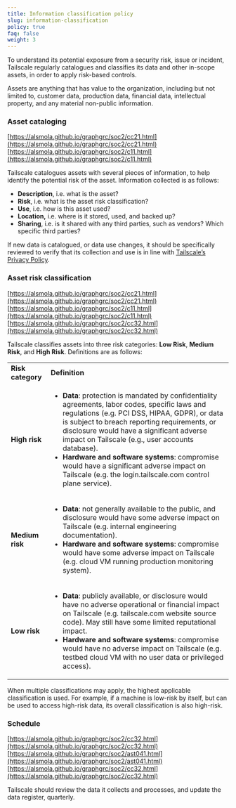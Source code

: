 ```yaml
---
title: Information classification policy
slug: information-classification
policy: true
faq: false
weight: 3
---
```


To understand its potential exposure from a security risk, issue or incident, Tailscale regularly catalogues and classifies its data and other in-scope assets, in order to apply risk-based controls.

Assets are anything that has value to the organization, including but not limited to, customer data, production data, financial data, intellectual property, and any material non-public information.

### Asset cataloging
[https://alsmola.github.io/graphgrc/soc2/cc21.html](https://alsmola.github.io/graphgrc/soc2/cc21.html)
[https://alsmola.github.io/graphgrc/soc2/c11.html](https://alsmola.github.io/graphgrc/soc2/c11.html)

Tailscale catalogues assets with several pieces of information, to help identify the potential risk of the asset. Information collected is as follows:

* **Description**, i.e. what is the asset?
* **Risk**, i.e. what is the asset risk classification?
* **Use**, i.e. how is this asset used?
* **Location,** i.e. where is it stored, used, and backed up?
* **Sharing**, i.e. is it shared with any third parties, such as vendors? Which specific third parties?

If new data is catalogued, or data use changes, it should be specifically reviewed to verify that its collection and use is in line with [Tailscale’s Privacy Policy](/privacy-policy/).


### Asset risk classification
[https://alsmola.github.io/graphgrc/soc2/cc21.html](https://alsmola.github.io/graphgrc/soc2/cc21.html)
[https://alsmola.github.io/graphgrc/soc2/c11.html](https://alsmola.github.io/graphgrc/soc2/c11.html)
[https://alsmola.github.io/graphgrc/soc2/cc32.html](https://alsmola.github.io/graphgrc/soc2/cc32.html)

Tailscale classifies assets into three risk categories: **Low Risk**, **Medium Risk**, and **High Risk**. Definitions are as follows:

<table>
  <tr>
   <td><strong>Risk category</strong>
   </td>
   <td><strong>Definition</strong>
   </td>
  </tr>
  <tr>
   <td><strong>High risk</strong>
   </td>
   <td>
<ul>
<li><strong>Data</strong>: protection is mandated by confidentiality agreements, labor codes, specific laws and regulations (e.g. PCI DSS, HIPAA, GDPR), or data is subject to breach reporting requirements, or disclosure would have a significant adverse impact on Tailscale (e.g., user accounts database).

<li><strong>Hardware and software systems</strong>: compromise would have a significant adverse impact on Tailscale (e.g. the login.tailscale.com control plane service).
</li>
</ul>
   </td>
  </tr>
  <tr>
   <td><strong>Medium risk</strong>
   </td>
   <td>
<ul>
<li><strong>Data</strong>: not generally available to the public, and disclosure would have some adverse impact on Tailscale (e.g. internal engineering documentation).

<li><strong>Hardware and software systems</strong>: compromise would have some adverse impact on Tailscale (e.g. cloud VM running production monitoring system).
</li>
</ul>
   </td>
  </tr>
  <tr>
   <td><strong>Low risk</strong>
   </td>
   <td>
<ul>
<li><strong>Data</strong>: publicly available, or disclosure would have no adverse operational or financial impact on Tailscale (e.g. tailscale.com website source code). May still have some limited reputational impact.

<li><strong>Hardware and software systems</strong>: compromise would have no adverse impact on Tailscale (e.g. testbed cloud VM with no user data or privileged access).
</li>
</ul>
   </td>
  </tr>
</table>

When multiple classifications may apply, the highest applicable classification is used. For example, if a machine is low-risk by itself, but can be used to access high-risk data, its overall classification is also high-risk.

### Schedule
[https://alsmola.github.io/graphgrc/soc2/cc32.html](https://alsmola.github.io/graphgrc/soc2/cc32.html)
[https://alsmola.github.io/graphgrc/soc2/ast041.html](https://alsmola.github.io/graphgrc/soc2/ast041.html)
[https://alsmola.github.io/graphgrc/soc2/cc32.html](https://alsmola.github.io/graphgrc/soc2/cc32.html)

Tailscale should review the data it collects and processes, and update the data register, quarterly.

